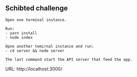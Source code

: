 ## Schibted challenge
```
Open one terminal instance.

Run:
- yarn install
- node index

Opne another temirnal instance and run:
- cd server && node server  

The last command start the API server that feed the app.

```

URL: http://localhost:3000/
